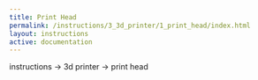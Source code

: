 ```yaml
---
title: Print Head
permalink: /instructions/3_3d_printer/1_print_head/index.html
layout: instructions
active: documentation
---
```

instructions -> 3d printer -> print head